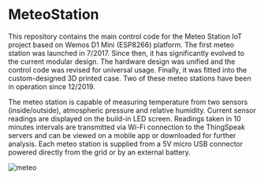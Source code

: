 # MeteoStation

This repository contains the main control code for the Meteo Station IoT project based on Wemos D1 Mini (ESP8266) platform. The first meteo station was launched in 7/2017. Since then, it has significantly evolved to the current modular design. The hardware design was unified and the control code was revised for universal usage. Finally, it was fitted into the custom-designed 3D printed case. Two of these meteo stations have been in operation since 12/2019.

The meteo station is capable of measuring temperature from two sensors (inside/outside), atmospheric pressure and relative humidity. Current sensor readings are displayed on the build-in LED screen. Readings taken in 10 minutes intervals are transmitted via Wi-Fi connection to the ThingSpeak servers and can be viewed on a mobile app or downloaded for further analysis. Each meteo station is supplied from a 5V micro USB connector powered directly from the grid or by an external battery.

![meteo](https://user-images.githubusercontent.com/35465840/132983901-d662921f-e658-47d5-bed0-096914fe6f94.jpg)
